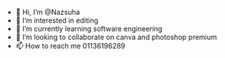 - 👋 Hi, I’m @Nazsuha
- 👀 I’m interested in editing
- 🌱 I’m currently learning software engineering
- 💞️ I’m looking to collaborate on canva and photoshop premium
- 📫 How to reach me 01136196289

<!---
Nazsuha/Nazsuha is a ✨ special ✨ repository because its `README.md` (this file) appears on your GitHub profile.
You can click the Preview link to take a look at your changes.
--->
